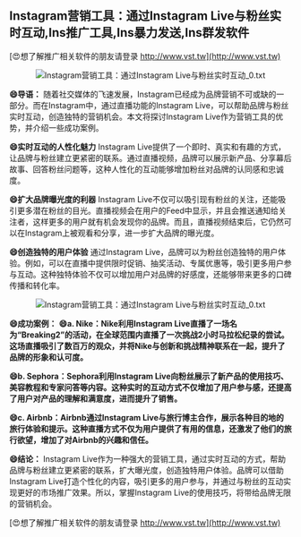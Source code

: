 ## **Instagram营销工具：通过Instagram Live与粉丝实时互动,Ins推广工具,Ins暴力发送,Ins群发软件**

[😍想了解推广相关软件的朋友请登录 http://www.vst.tw](http://www.vst.tw)

 <center><img src="https://vst.tw/MP4/tuiguang/png/1.png" alt="Instagram营销工具：通过Instagram Live与粉丝实时互动_0.txt"></center>

**😄导语：**
随着社交媒体的飞速发展，Instagram已经成为品牌营销不可或缺的一部分。而在Instagram中，通过直播功能的Instagram Live，可以帮助品牌与粉丝实时互动，创造独特的营销机会。本文将探讨Instagram Live作为营销工具的优势，并介绍一些成功案例。

**😄实时互动的人性化魅力**
Instagram Live提供了一个即时、真实和有趣的方式，让品牌与粉丝建立更紧密的联系。通过直播视频，品牌可以展示新产品、分享幕后故事、回答粉丝问题等，这种人性化的互动能够增加粉丝对品牌的认同感和忠诚度。

**😄扩大品牌曝光度的利器**
Instagram Live不仅可以吸引现有粉丝的关注，还能吸引更多潜在粉丝的目光。直播视频会在用户的Feed中显示，并且会推送通知给关注者，这样更多的用户就有机会发现你的品牌。而且，直播视频结束后，它仍然可以在Instagram上被观看和分享，进一步扩大品牌的曝光度。

**😄创造独特的用户体验**
通过Instagram Live，品牌可以为粉丝创造独特的用户体验。例如，可以在直播中提供限时促销、抽奖活动、专属优惠等，吸引更多用户参与互动。这种独特体验不仅可以增加用户对品牌的好感度，还能够带来更多的口碑传播和转化率。

 <center><img src="https://vst.tw/MP4/tuiguang/png/1.png" alt="Instagram营销工具：通过Instagram Live与粉丝实时互动_0.txt"></center>

**😄成功案例：**
**😄a. Nike：Nike利用Instagram Live直播了一场名为“Breaking2”的活动，在全球范围内直播了一次挑战2小时马拉松纪录的尝试。这场直播吸引了数百万的观众，并将Nike与创新和挑战精神联系在一起，提升了品牌的形象和认可度。**

**😄b. Sephora：Sephora利用Instagram Live向粉丝展示了新产品的使用技巧、美容教程和专家问答等内容。这种实时的互动方式不仅增加了用户参与感，还提高了用户对产品的理解和满意度，进而提升了销售。**

**😄c. Airbnb：Airbnb通过Instagram Live与旅行博主合作，展示各种目的地的旅行体验和提示。这种直播方式不仅为用户提供了有用的信息，还激发了他们的旅行欲望，增加了对Airbnb的兴趣和信任。**

**😄结论：**
Instagram Live作为一种强大的营销工具，通过实时互动的方式，帮助品牌与粉丝建立更紧密的联系，扩大曝光度，创造独特用户体验。品牌可以借助Instagram Live打造个性化的内容，吸引更多的用户参与，并通过与粉丝的互动实现更好的市场推广效果。所以，掌握Instagram Live的使用技巧，将带给品牌无限的营销机会。

[😍想了解推广相关软件的朋友请登录 http://www.vst.tw](http://www.vst.tw)



